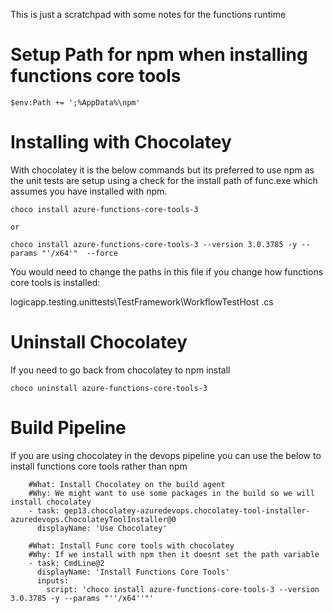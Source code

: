 This is just a scratchpad with some notes for the functions runtime


# Setup Path for npm when installing functions core tools

```
$env:Path += ';%AppData%\npm'
```

# Installing with Chocolatey

With chocolatey it is the below commands but its preferred to use npm as the unit tests are setup using
a check for the install path of func.exe which assumes you have installed with npm.


```
choco install azure-functions-core-tools-3

or

choco install azure-functions-core-tools-3 --version 3.0.3785 -y --params "'/x64'"  --force
```

You would need to change the paths in this file if you change how functions core tools is installed:

logicapp.testing.unittests\TestFramework\WorkflowTestHost .cs

# Uninstall Chocolatey

If you need to go back from chocolatey to npm install

```
choco uninstall azure-functions-core-tools-3
```



# Build Pipeline

If you are using chocolatey in the devops pipeline you can use the below to install functions core tools rather than npm

```
    #What: Install Chocolatey on the build agent
    #Why: We might want to use some packages in the build so we will install chocolatey
    - task: gep13.chocolatey-azuredevops.chocolatey-tool-installer-azuredevops.ChocolateyToolInstaller@0
      displayName: 'Use Chocolatey'

    #What: Install Func core tools with chocolatey 
    #Why: If we install with npm then it doesnt set the path variable    
    - task: CmdLine@2
      displayName: 'Install Functions Core Tools'
      inputs:
        script: 'choco install azure-functions-core-tools-3 --version 3.0.3785 -y --params "''/x64''"' 

```